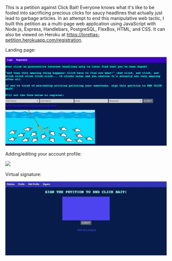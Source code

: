 This is a petition against Click Bait! Everyone knows what it's like to be fooled into sacrificing precious clicks for saucy headlines that actually just lead to garbage articles. In an attempt to end this manipulative web tactic, I built this petition as a multi-page web application using JavaScript with Node.js, Express, Handlebars, PostgreSQL, FlexBox, HTML, and CSS. It can also be viewed on Heroku at https://lorettas-petition.herokuapp.com/registration.

Landing page:

<img src="public/petition-homepagepic.png">


Adding/editing your account profile:

<img src="public/petition-editprofile.gif">


Virtual signature:

<img src="public/petition-signature.gif">
